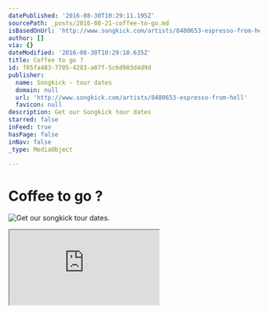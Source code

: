 ```yaml
---
datePublished: '2016-08-30T10:29:11.195Z'
sourcePath: _posts/2016-08-21-coffee-to-go.md
isBasedOnUrl: 'http://www.songkick.com/artists/8480653-espresso-from-hell'
author: []
via: {}
dateModified: '2016-08-30T10:29:10.635Z'
title: Coffee to go ?
id: f85fa483-7705-4283-a07f-5c6d903d4d9d
publisher:
  name: Songkick - tour dates
  domain: null
  url: 'http://www.songkick.com/artists/8480653-espresso-from-hell'
  favicon: null
description: Get our Songkick tour dates
starred: false
inFeed: true
hasPage: false
inNav: false
_type: MediaObject

---
```

# Coffee to go ?
![Get our songkick tour dates.](https://the-grid-user-content.s3-us-west-2.amazonaws.com/aefe127b-4303-46d2-a93a-3cdd7de57db0.jpg)

<iframe src="https://the-grid.github.io/ed-userhtml/?g=eJxVj80OgjAQhO8-RdM71MSfEAO9aXyNpaxQgZbsLiG-vaCo8frNN8lMDqohvBW6ERlOxkzTlHIMdetdm7rYGyDxLGyyfbY9HnZauQ6YC_2RkslXNYpWFQgk0mCPhe583XwRwWyVo0gMhY5hxRUKOklYHt1cEBpxDcpZrymOoUpc7CItIQQegDCItufLVUkcaZGRcwN2k7MjP4hicr8fr1X_V1Z2Z21z8-7YJwiIWm8" style=""></iframe>